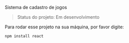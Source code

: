 Sistema de cadastro de jogos

> Status do projeto: Em desenvolvimento

Para rodar esse projeto na sua máquina, por favor digite:

```
npm install react
```
